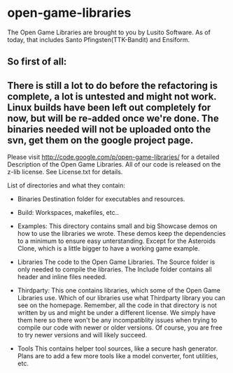 open-game-libraries
===================

The Open Game Libraries are brought to you by Lusito Software.
As of today, that includes Santo Pfingsten(TTK-Bandit) and Ensiform.

So first of all:
--------------------------------------
 There is still a lot to do before the refactoring is complete, a lot is untested and might not work.
 Linux builds have been left out completely for now, but will be re-added once we're done.
 The binaries needed will not be uploaded onto the svn, get them on the google project page.
--------------------------------------

Please visit http://code.google.com/p/open-game-libraries/ for a detailed Description of the Open Game Libraries.
All of our code is released on the z-lib license. See License.txt for details.

List of directories and what they contain:
- Binaries
  Destination folder for executables and resources.
  
- Build:
  Workspaces, makefiles, etc..

- Examples:
  This directory contains small and big Showcase demos on how to use the libraries we wrote.
  These demos keep the dependencies to a minimum to ensure easy unterstanding.
  Except for the Asteroids Clone, which is a little bigger to have a working game example.

- Libraries
  The code to the Open Game Libraries.
  The Source folder is only needed to compile the libraries.
  The Include folder contains all header and inline files needed.

- Thirdparty:
  This one contains libraries, which some of the Open Game Libraries use.
  Which of our libraries use what Thirdparty library you can see on the homepage.
  Remember, all the code in that directory is not written by us and might be under a different license.
  We simply have them here so there won't be any incompatiblity issues
  when trying to compile our code with newer or older versions.
  Of course, you are free to try newer versions and will likely succeed.

- Tools
  This contains helper tool sources, like a secure hash generator.
  Plans are to add a few more tools like a model converter, font utilities, etc.
